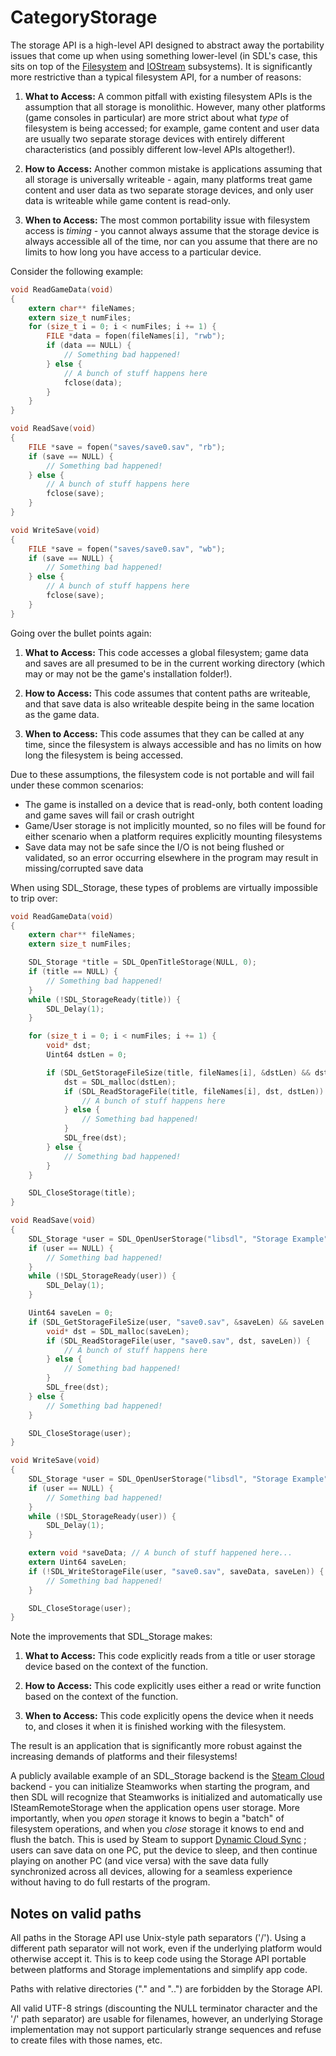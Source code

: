 
# CategoryStorage

The storage API is a high-level API designed to abstract away the
portability issues that come up when using something lower-level (in SDL's
case, this sits on top of the [Filesystem](CategoryFilesystem) and
[IOStream](CategoryIOStream) subsystems). It is significantly more
restrictive than a typical filesystem API, for a number of reasons:

1. **What to Access:** A common pitfall with existing filesystem APIs is
the assumption that all storage is monolithic. However, many other
platforms (game consoles in particular) are more strict about what _type_
of filesystem is being accessed; for example, game content and user data
are usually two separate storage devices with entirely different
characteristics (and possibly different low-level APIs altogether!).

2. **How to Access:** Another common mistake is applications assuming that
all storage is universally writeable - again, many platforms treat game
content and user data as two separate storage devices, and only user data
is writeable while game content is read-only.

3. **When to Access:** The most common portability issue with filesystem
access is _timing_ - you cannot always assume that the storage device is
always accessible all of the time, nor can you assume that there are no
limits to how long you have access to a particular device.

Consider the following example:

```c
void ReadGameData(void)
{
    extern char** fileNames;
    extern size_t numFiles;
    for (size_t i = 0; i < numFiles; i += 1) {
        FILE *data = fopen(fileNames[i], "rwb");
        if (data == NULL) {
            // Something bad happened!
        } else {
            // A bunch of stuff happens here
            fclose(data);
        }
    }
}

void ReadSave(void)
{
    FILE *save = fopen("saves/save0.sav", "rb");
    if (save == NULL) {
        // Something bad happened!
    } else {
        // A bunch of stuff happens here
        fclose(save);
    }
}

void WriteSave(void)
{
    FILE *save = fopen("saves/save0.sav", "wb");
    if (save == NULL) {
        // Something bad happened!
    } else {
        // A bunch of stuff happens here
        fclose(save);
    }
}
```

Going over the bullet points again:

1. **What to Access:** This code accesses a global filesystem; game data
and saves are all presumed to be in the current working directory (which
may or may not be the game's installation folder!).

2. **How to Access:** This code assumes that content paths are writeable,
and that save data is also writeable despite being in the same location as
the game data.

3. **When to Access:** This code assumes that they can be called at any
time, since the filesystem is always accessible and has no limits on how
long the filesystem is being accessed.

Due to these assumptions, the filesystem code is not portable and will fail
under these common scenarios:

- The game is installed on a device that is read-only, both content loading
  and game saves will fail or crash outright
- Game/User storage is not implicitly mounted, so no files will be found
  for either scenario when a platform requires explicitly mounting
  filesystems
- Save data may not be safe since the I/O is not being flushed or
  validated, so an error occurring elsewhere in the program may result in
  missing/corrupted save data

When using SDL_Storage, these types of problems are virtually impossible to
trip over:

```c
void ReadGameData(void)
{
    extern char** fileNames;
    extern size_t numFiles;

    SDL_Storage *title = SDL_OpenTitleStorage(NULL, 0);
    if (title == NULL) {
        // Something bad happened!
    }
    while (!SDL_StorageReady(title)) {
        SDL_Delay(1);
    }

    for (size_t i = 0; i < numFiles; i += 1) {
        void* dst;
        Uint64 dstLen = 0;

        if (SDL_GetStorageFileSize(title, fileNames[i], &dstLen) && dstLen > 0) {
            dst = SDL_malloc(dstLen);
            if (SDL_ReadStorageFile(title, fileNames[i], dst, dstLen)) {
                // A bunch of stuff happens here
            } else {
                // Something bad happened!
            }
            SDL_free(dst);
        } else {
            // Something bad happened!
        }
    }

    SDL_CloseStorage(title);
}

void ReadSave(void)
{
    SDL_Storage *user = SDL_OpenUserStorage("libsdl", "Storage Example", 0);
    if (user == NULL) {
        // Something bad happened!
    }
    while (!SDL_StorageReady(user)) {
        SDL_Delay(1);
    }

    Uint64 saveLen = 0;
    if (SDL_GetStorageFileSize(user, "save0.sav", &saveLen) && saveLen > 0) {
        void* dst = SDL_malloc(saveLen);
        if (SDL_ReadStorageFile(user, "save0.sav", dst, saveLen)) {
            // A bunch of stuff happens here
        } else {
            // Something bad happened!
        }
        SDL_free(dst);
    } else {
        // Something bad happened!
    }

    SDL_CloseStorage(user);
}

void WriteSave(void)
{
    SDL_Storage *user = SDL_OpenUserStorage("libsdl", "Storage Example", 0);
    if (user == NULL) {
        // Something bad happened!
    }
    while (!SDL_StorageReady(user)) {
        SDL_Delay(1);
    }

    extern void *saveData; // A bunch of stuff happened here...
    extern Uint64 saveLen;
    if (!SDL_WriteStorageFile(user, "save0.sav", saveData, saveLen)) {
        // Something bad happened!
    }

    SDL_CloseStorage(user);
}
```

Note the improvements that SDL_Storage makes:

1. **What to Access:** This code explicitly reads from a title or user
storage device based on the context of the function.

2. **How to Access:** This code explicitly uses either a read or write
function based on the context of the function.

3. **When to Access:** This code explicitly opens the device when it needs
to, and closes it when it is finished working with the filesystem.

The result is an application that is significantly more robust against the
increasing demands of platforms and their filesystems!

A publicly available example of an SDL_Storage backend is the
[Steam Cloud](https://partner.steamgames.com/doc/features/cloud)
backend - you can initialize Steamworks when starting the program, and then
SDL will recognize that Steamworks is initialized and automatically use
ISteamRemoteStorage when the application opens user storage. More
importantly, when you _open_ storage it knows to begin a "batch" of
filesystem operations, and when you _close_ storage it knows to end and
flush the batch. This is used by Steam to support
[Dynamic Cloud Sync](https://steamcommunity.com/groups/steamworks/announcements/detail/3142949576401813670)
; users can save data on one PC, put the device to sleep, and then continue
playing on another PC (and vice versa) with the save data fully
synchronized across all devices, allowing for a seamless experience without
having to do full restarts of the program.

## Notes on valid paths

All paths in the Storage API use Unix-style path separators ('/'). Using a
different path separator will not work, even if the underlying platform
would otherwise accept it. This is to keep code using the Storage API
portable between platforms and Storage implementations and simplify app
code.

Paths with relative directories ("." and "..") are forbidden by the Storage
API.

All valid UTF-8 strings (discounting the NULL terminator character and the
'/' path separator) are usable for filenames, however, an underlying
Storage implementation may not support particularly strange sequences and
refuse to create files with those names, etc.

